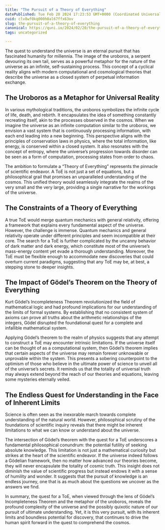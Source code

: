 ```yaml
---
title: "The Pursuit of a Theory of Everything"
datePublished: Tue Feb 20 2024 17:23:53 GMT+0000 (Coordinated Universal Time)
cuid: clv8wf0kq000h0al67ffx63ov
slug: the-pursuit-of-a-theory-of-everything
canonical: https://quni.io/2024/02/20/the-pursuit-of-a-theory-of-everything/
tags: uncategorized

---
```


The quest to understand the universe is an eternal pursuit that has fascinated humanity for millennia. The image of the uroboros, a serpent devouring its own tail, serves as a powerful metaphor for the nature of the universe as an infinite, self-sustaining process. This concept of a cyclical reality aligns with modern computational and cosmological theories that describe the universe as a closed system of perpetual information exchange.

The Uroboros as a Metaphor for Universal Reality
------------------------------------------------

In various mythological traditions, the uroboros symbolizes the infinite cycle of life, death, and rebirth. It encapsulates the idea of something constantly recreating itself, akin to the processes observed in the cosmos. When we imagine the universe as an infinite computation similar to the uroboros, we envision a vast system that is continuously processing information, with each end leading into a new beginning. This perspective aligns with the principles of conservation laws in physics, where the total information, like energy, is conserved within a closed system. It also resonates with the concept of entropy, where the universe’s progression towards disorder can be seen as a form of computation, processing states from order to chaos.

The ambition to formulate a “Theory of Everything” represents the pinnacle of scientific endeavor. A ToE is not just a set of equations, but a philosophical grail that promises an unparalleled understanding of the cosmos. This unified theory would seamlessly integrate the realms of the very small and the very large, providing a single narrative for the workings of the universe.

The Constraints of a Theory of Everything
-----------------------------------------

A true ToE would merge quantum mechanics with general relativity, offering a framework that explains every fundamental aspect of the universe. However, the challenge is immense. Quantum mechanics and general relativity operate under different principles and seem incompatible at their core. The search for a ToE is further complicated by the uncanny behavior of dark matter and dark energy, which constitute most of the universe’s mass-energy content yet evade a thorough understanding. Moreover, the ToE must be flexible enough to accommodate new discoveries that could overturn current paradigms, suggesting that any ToE may be, at best, a stepping stone to deeper insights.

The Impact of Gödel’s Theorem on the Theory of Everything
---------------------------------------------------------

Kurt Gödel’s Incompleteness Theorem revolutionized the field of mathematical logic and had profound implications for our understanding of the limits of formal systems. By establishing that no consistent system of axioms can prove all truths about the arithmetic relationships of the integers, Gödel disrupted the foundational quest for a complete and infallible mathematical system.

Applying Gödel’s theorem to the realm of physics suggests that any attempt to construct a ToE may encounter intrinsic limitations. If the universe itself can be thought of as a computational system, then Gödel’s theorem implies that certain aspects of the universe may remain forever unknowable or unprovable within the system. This presents a sobering counterpoint to the optimism of those who believe in the ultimate power of science to unveil all of the universe’s secrets. It reminds us that the totality of universal truth may always extend beyond the reach of our theories and equations, leaving some mysteries eternally veiled.

The Endless Quest for Understanding in the Face of Inherent Limits
------------------------------------------------------------------

Science is often seen as the inexorable march towards complete understanding of the natural world. However, philosophical scrutiny of the foundations of scientific inquiry reveals that there might be inherent limitations to what we can know or understand about the universe.

The intersection of Gödel’s theorem with the quest for a ToE underscores a fundamental philosophical conundrum: the potential futility of seeking absolute knowledge. This limitation is not just a mathematical curiosity but strikes at the heart of the scientific endeavor. If the universe indeed follows a Gödelian framework, then no matter how advanced our theories become, they will never encapsulate the totality of cosmic truth. This insight does not diminish the value of scientific progress but instead endows it with a sense of humility and wonder. It suggests that the pursuit of knowledge is an endless journey, one that is as much about the questions we uncover as the answers we find.

In summary, the quest for a ToE, when viewed through the lens of Gödel’s Incompleteness Theorem and the metaphor of the uroboros, reveals the profound complexity of the universe and the possibly quixotic nature of our pursuit of ultimate understanding. Yet, it is this very pursuit, with its inherent limits and boundless potential for discovery, that continues to drive the human spirit forward in the quest to comprehend the cosmos.